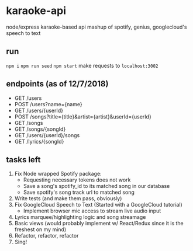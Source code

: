 # karaoke-api
node/express karaoke-based api mashup of spotify, genius, googlecloud's speech to text

## run
`npm i`
`npm run seed`
`npm start`
make requests to `localhost:3002`

## endpoints (as of 12/7/2018)
- GET /users
- POST /users?name={name}
- GET /users/{userId}
- POST /songs?title={title}&artist={artist}&userId={userId}
- GET /songs
- GET /songs/{songId}
- GET /users/{userId}/songs
- GET /lyrics/{songId}

## tasks left
1) Fix Node wrapped Spotify package:
	- Requesting necessary tokens does not work
	- Save a song's spotify_id to its matched song in our database
	- Save spotify's song track url to matched song
2) Write tests (and make them pass, obviously)
3) Fix GoogleCloud Speech to Text (Started with a GoogleCloud tutorial)
	- Implement browser mic access to stream live audio input
4) Lyrics marquee/highlighting logic and song streamage
5) Basic views (would probably implement w/ React/Redux since it is the freshest on my mind)
6) Refactor, refactor, refactor
7) Sing!
